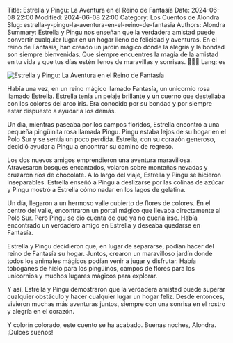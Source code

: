 Title: Estrella y Pingu: La Aventura en el Reino de Fantasía
Date: 2024-06-08 22:00
Modified: 2024-06-08 22:00
Category: Los Cuentos de Alondra
Slug: estrella-y-pingu-la-aventura-en-el-reino-de-fantasia
Authors: Alondra
Summary: Estrella y Pingu nos enseñan que la verdadera amistad puede convertir cualquier lugar en un hogar lleno de felicidad y aventuras. En el reino de Fantasía, han creado un jardín mágico donde la alegría y la bondad son siempre bienvenidas. Que siempre encuentres la magia de la amistad en tu vida y que tus días estén llenos de maravillas y sonrisas. 🦄🐧🌟
Lang: es

![Estrella y Pingu: La Aventura en el Reino de Fantasía](theme/images/5_estrella_y_pingu.webp)

Había una vez, en un reino mágico llamado Fantasía, un unicornio rosa llamado Estrella. Estrella tenía un pelaje brillante y un cuerno que destellaba con los colores del arco iris. Era conocido por su bondad y por siempre estar dispuesto a ayudar a los demás.

Un día, mientras paseaba por los campos floridos, Estrella encontró a una pequeña pingüinita rosa llamada Pingu. Pingu estaba lejos de su hogar en el Polo Sur y se sentía un poco perdida. Estrella, con su corazón generoso, decidió ayudar a Pingu a encontrar su camino de regreso.

Los dos nuevos amigos emprendieron una aventura maravillosa. Atravesaron bosques encantados, volaron sobre montañas nevadas y cruzaron ríos de chocolate. A lo largo del viaje, Estrella y Pingu se hicieron inseparables. Estrella enseñó a Pingu a deslizarse por las colinas de azúcar y Pingu mostró a Estrella cómo nadar en los lagos de gelatina.

Un día, llegaron a un hermoso valle cubierto de flores de colores. En el centro del valle, encontraron un portal mágico que llevaba directamente al Polo Sur. Pero Pingu se dio cuenta de que ya no quería irse. Había encontrado un verdadero amigo en Estrella y deseaba quedarse en Fantasía.

Estrella y Pingu decidieron que, en lugar de separarse, podían hacer del reino de Fantasía su hogar. Juntos, crearon un maravilloso jardín donde todos los animales mágicos podían venir a jugar y disfrutar. Había toboganes de hielo para los pingüinos, campos de flores para los unicornios y muchos lugares mágicos para explorar.

Y así, Estrella y Pingu demostraron que la verdadera amistad puede superar cualquier obstáculo y hacer cualquier lugar un hogar feliz. Desde entonces, vivieron muchas más aventuras juntos, siempre con una sonrisa en el rostro y alegría en el corazón.

Y colorín colorado, este cuento se ha acabado. Buenas noches, Alondra. ¡Dulces sueños!




